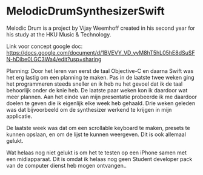 # MelodicDrumSynthesizerSwift

Melodic Drum is a project by Vijay Weemhoff created in his second year for his study at the HKU Music & Technology.

Link voor concept google doc:
https://docs.google.com/document/d/1BVEVY_VD_yvM8hT5hL05hE8dSuSFN-hDibe0LGC3Wa4/edit?usp=sharing

Planning:
Door het leren van eerst de taal Objective-C en daarna Swift was het erg lastig om een planning te maken.
Pas in de laatste twee weken ging het programmeren steeds sneller en ik heb nu het gevoel dat ik de taal behoorlijk onder de knie heb.
De laatste paar weken kon ik daardoor wat meer plannen.
Aan het einde van mijn presentatie probeerde ik me daardoor doelen te geven die ik eigenlijk elke week heb gehaald.
Drie weken geleden was dat bijvoorbeeld om de synthesizer werkend te krijgen in mijn applicatie. 

De laatste week was dat om een scrollable keyboard te maken, presets te kunnen opslaan, en om de lijst te kunnen weergeven.
Dit is ook allemaal gelukt.

Wat helaas nog niet gelukt is om het te testen op een iPhone samen met een midiapparaat. 
Dit is omdat ik helaas nog geen Student developer pack van de computer dienst heb mogen ontvangen..
